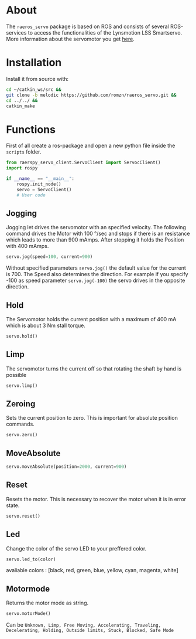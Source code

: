 # About
The `raeros_servo` package is based on ROS and consists of several ROS-services to access the functionalities of the Lynsmotion LSS Smartservo. 
More information about the servomotor you get [here](https://www.robotshop.com/info/wiki/lynxmotion/view/lynxmotion-smart-servo/).

# Installation
Install it from source with:

```bash
cd ~/catkin_ws/src &&
git clone -b melodic https://github.com/romzn/raeros_servo.git &&
cd ../../ &&
catkin_make
```
# Functions
First of all create a ros-package and open a new python file inside the `scripts` folder.
```python
from raerspy_servo_client.ServoClient import ServocClient()
import rospy

if __name__ == "__main__":
    rospy.init_node()
    servo = ServoClient()
    # User code
```
## Jogging
Jogging let drives the servomotor with an specified velocity. 
The following command drives the Motor with 100 °/sec and stops if there is an resistance which leads to more than 900 mAmps. After stopping it holds the Position with 400 mAmps.

```python
servo.jog(speed=100, current=900)
```
Without specified parameters `servo.jog()` the default value for the current is 700. The Speed also determines the direction. For example if you specify -100 as speed parameter `servo.jog(-100)` the servo drives in the opposite direction.

## Hold
The Servomotor holds the current position with a maximum of 400 mA which is about 3 Nm stall torque.
```python
servo.hold()
```

## Limp
The servomotor turns the current off so that rotating the shaft by hand is possible
```python
servo.limp()
```

## Zeroing
Sets the current position to zero. This is important for absolute position commands.
```python
servo.zero()
```

## MoveAbsolute
```python
servo.moveAbsolute(position=2000, current=900)
```
## Reset
Resets the motor. This is necessary to recover the motor when it is in error state.
```python
servo.reset()
```
## Led
Change the color of the servo LED to your preffered color.
```python
servo.led_to(color)
```
avaliable colors : [black, red, green, blue, yellow, cyan, magenta, white]

## Motormode
Returns the motor mode as string.
```python
servo.motorMode()
```
Can be `Unknown, Limp, Free Moving, Accelerating, Traveling, Decelerating, Holding, Outside limits, Stuck, Blocked, Safe Mode`
